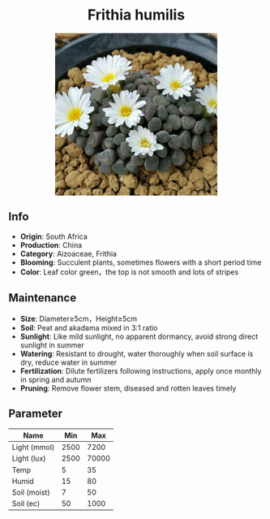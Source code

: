 <h1 align='center'>Frithia humilis</h1>
<p align="center">
    <img 
        align='center'
        width='320'
        src="../images/frithia humilis.png" 
        alt='Frithia humilis' />
</p>

## Info

 - **Origin**: South Africa
 - **Production**: China
 - **Category**: Aizoaceae, Frithia
 - **Blooming**: Succulent plants, sometimes flowers with a short period time
 - **Color**: Leaf color green，the top is not smooth and lots of stripes

## Maintenance

 - **Size**: Diameter≥5cm，Height≥5cm
 - **Soil**: Peat and akadama mixed in 3:1 ratio
 - **Sunlight**: Like mild sunlight, no apparent dormancy, avoid strong direct sunlight in summer
 - **Watering**: Resistant to drought, water thoroughly when soil surface is dry, reduce water in summer
 - **Fertilization**: Dilute fertilizers following instructions, apply once monthly in spring and autumn
 - **Pruning**: Remove flower stem, diseased and rotten leaves timely

## Parameter

| Name         | Min  | Max   |
|--------------|------|-------|
| Light (mmol) | 2500 | 7200  |
| Light (lux)  | 2500 | 70000 |
| Temp         | 5    | 35    |
| Humid        | 15   | 80    |
| Soil (moist) | 7   | 50    |
| Soil (ec)    | 50  | 1000  |